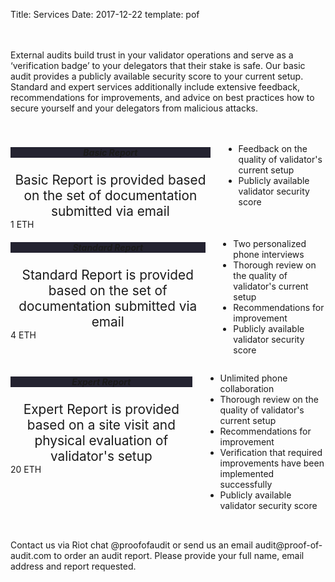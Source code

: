 Title: Services
Date: 2017-12-22
template: pof

<section id="services">
<div class="container">
	<br><br>
		<!-- More extensive reports will build the trust of the network and your delegators in your validator operations.
		Learn about the best practices and how to secure yourself and your delegators from attackers, who can cause you to get your stake slashed.  Build grater confidence in delegators that their funds will be secure. -->
		External audits build trust in your validator operations and serve as a ‘verification badge’ to your delegators that their stake is safe.
		Our basic audit provides a publicly available security score to your current setup. Standard and expert services additionally include extensive feedback, recommendations for improvements, and advice on best practices how to secure yourself and your delegators from malicious attacks.
		<br>
		<br>
		<br>
<div class="row" style="margin-bottom:2rem">
<div class="four columns">
<div class="box">
<h5 style="text-align:center; background-color:#242331;">Basic Report</h5>
<div style="text-align:center; font-size: 1.3rem;">
Basic Report is provided based on the set of documentation submitted via email</div>
<div class="wrapper">1 ETH</div>
</div><ul> 
	<li>
	<i class="fa fa-check"></i>
	<div class="li-contents">Feedback on the quality of validator's current setup</div>
	</li>
	<li>
	<i class="fa fa-check"></i>
	<div class="li-contents">Publicly available validator security score</div>
	</li>
</ul>
</div>
<div class="four columns">
<div class="box">
<h5 style="text-align:center; background-color:#242331;">Standard Report</h5>
<div style="text-align:center; font-size: 1.3rem;">
Standard Report is provided based on the set of documentation submitted via email
</div>
<div class="wrapper">4 ETH</div>
</div>
	<ul>
		<li>
		<i class="fa fa-check"></i>
		<div class="li-contents">Two personalized phone interviews</div>
		</li>
		<li>
		<i class="fa fa-check"></i>
		<div class="li-contents">Thorough review on the quality of validator's current setup </div>
		</li>
		<li>
		<i class="fa fa-check"></i>
		<div class="li-contents">Recommendations for improvement</div>
		</li>
		<li>
		<i class="fa fa-check"></i>
		<div class="li-contents">Publicly available validator security score</div>
		</li>
	</ul>
</div>

<div class="four columns">
<div class="box">
<h5 style="text-align:center; background-color:#242331">Expert Report</h5>
<div style="text-align:center; font-size: 1.3rem;">
Expert Report is provided based on a site visit and physical evaluation of validator's setup
</div>
<div class="wrapper">20 ETH</div>
</div>
	<ul>
		<li>
		<i class="fa fa-check"></i>
		<div class="li-contents">Unlimited phone collaboration</div>
		</li>
		<li>
		<i class="fa fa-check"></i>
		<div class="li-contents">Thorough review on the quality of validator's current setup</div>
		</li>
		<li>
		<i class="fa fa-check"></i>
		<div class="li-contents">Recommendations for improvement</div>
		</li>
		<li>
		<i class="fa fa-check"></i>
		<div class="li-contents">Verification that required improvements have been implemented successfully </div>
		</li>
		<li>
		<i class="fa fa-check"></i>
		<div class="li-contents">Publicly available validator security score</div>
		</li>
	</ul>
</div>
</div>
Contact us via Riot chat <span class="email">@proofofaudit</span> or send us an email <span class="email">audit@proof-of-audit.com</span> to order an audit report. Please provide your full name, email address and report requested.
<!-- <br> -->
<!-- <br> -->

<!-- <div class="line"></div><br><br> -->

<!-- <h5 style="margin-top:0;">Sample Audit Report</h5>

<b>VALIDATOR COMPANY NAME</b>: ACME Validator Co<br><br>

<b>SUMMARY</b>: ACME Validator Co is running a high quality validator setup. The personnel are experienced in operations and security and deeply familiar with the Cosmos ecosystem.<br><br>

<b>JURISDICTION</b>: USA<br><br>

<b>DATACENTER</b>: ACME has located in well equipped secure datacenter with redundant power and internet connectivity. The datacenter will stay online short of major disaster.<br><br>

<b>EQUIPMENT</b>: ACME has setup their data center with compatible Cosmos hardware security modules for key storage. ACME is using servers they assembled and they have demonstrated via photographic timestamped evidence of the assembly process.
 <br><br>

<b>DIGITAL SECURITY</b>: ResilientTx reviewed the defense in depth approach to avoid compromise of their infrastructure against network adversaries. We found it to be best in class.<br><br>

<b>RATING</b>: 
<i class="fa fa-star"></i>
<i class="fa fa-star"></i>
<i class="fa fa-star"></i>
<i class="fa fa-star"></i>
<i class="fa fa-star"></i>

</div> -->
</section>

<div class="line"></div>




